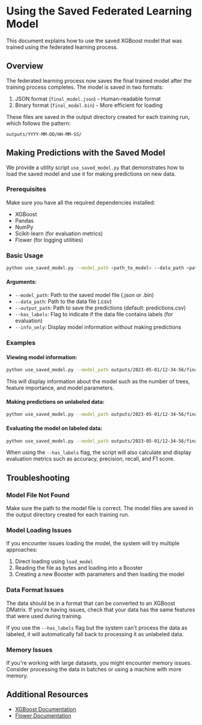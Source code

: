 # Using the Saved Federated Learning Model

This document explains how to use the saved XGBoost model that was trained using the federated learning process.

## Overview

The federated learning process now saves the final trained model after the training process completes. The model is saved in two formats:

1. JSON format (`final_model.json`) - Human-readable format
2. Binary format (`final_model.bin`) - More efficient for loading

These files are saved in the output directory created for each training run, which follows the pattern:
```
outputs/YYYY-MM-DD/HH-MM-SS/
```

## Making Predictions with the Saved Model

We provide a utility script `use_saved_model.py` that demonstrates how to load the saved model and use it for making predictions on new data.

### Prerequisites

Make sure you have all the required dependencies installed:
- XGBoost
- Pandas
- NumPy
- Scikit-learn (for evaluation metrics)
- Flower (for logging utilities)

### Basic Usage

```bash
python use_saved_model.py --model_path <path_to_model> --data_path <path_to_data> --output_path <path_for_predictions>
```

#### Arguments:

- `--model_path`: Path to the saved model file (.json or .bin)
- `--data_path`: Path to the data file (.csv)
- `--output_path`: Path to save the predictions (default: predictions.csv)
- `--has_labels`: Flag to indicate if the data file contains labels (for evaluation)
- `--info_only`: Display model information without making predictions

### Examples

#### Viewing model information:

```bash
python use_saved_model.py --model_path outputs/2023-05-01/12-34-56/final_model.json --info_only
```

This will display information about the model such as the number of trees, feature importance, and model parameters.

#### Making predictions on unlabeled data:

```bash
python use_saved_model.py --model_path outputs/2023-05-01/12-34-56/final_model.json --data_path data/unlabeled_data.csv --output_path predictions.csv
```

#### Evaluating the model on labeled data:

```bash
python use_saved_model.py --model_path outputs/2023-05-01/12-34-56/final_model.json --data_path data/test_data.csv --output_path predictions.csv --has_labels
```

When using the `--has_labels` flag, the script will also calculate and display evaluation metrics such as accuracy, precision, recall, and F1 score.

## Troubleshooting

### Model File Not Found
Make sure the path to the model file is correct. The model files are saved in the output directory created for each training run.

### Model Loading Issues
If you encounter issues loading the model, the system will try multiple approaches:
1. Direct loading using `load_model`
2. Reading the file as bytes and loading into a Booster
3. Creating a new Booster with parameters and then loading the model

### Data Format Issues
The data should be in a format that can be converted to an XGBoost DMatrix. If you're having issues, check that your data has the same features that were used during training.

If you use the `--has_labels` flag but the system can't process the data as labeled, it will automatically fall back to processing it as unlabeled data.

### Memory Issues
If you're working with large datasets, you might encounter memory issues. Consider processing the data in batches or using a machine with more memory.

## Additional Resources

- [XGBoost Documentation](https://xgboost.readthedocs.io/)
- [Flower Documentation](https://flower.dev/docs/) 
